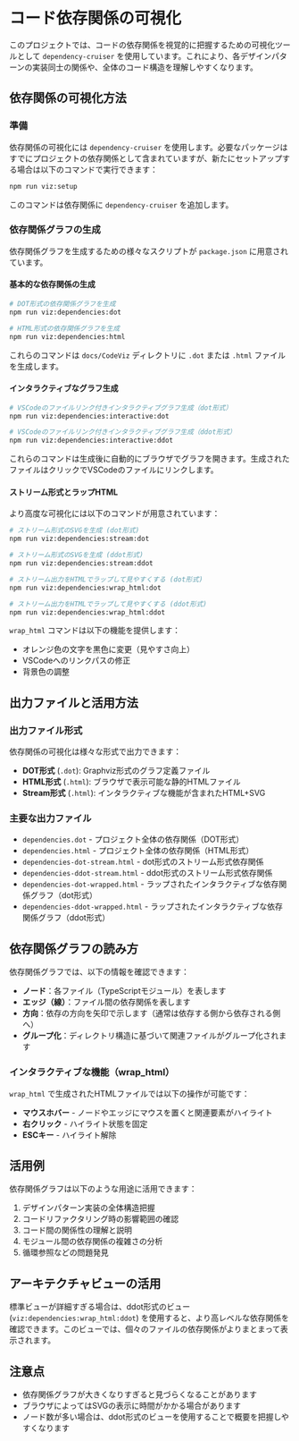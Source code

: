 # コード依存関係の可視化

このプロジェクトでは、コードの依存関係を視覚的に把握するための可視化ツールとして `dependency-cruiser` を使用しています。これにより、各デザインパターンの実装同士の関係や、全体のコード構造を理解しやすくなります。

## 依存関係の可視化方法

### 準備

依存関係の可視化には `dependency-cruiser` を使用します。必要なパッケージはすでにプロジェクトの依存関係として含まれていますが、新たにセットアップする場合は以下のコマンドで実行できます：

```bash
npm run viz:setup
```

このコマンドは依存関係に `dependency-cruiser` を追加します。

### 依存関係グラフの生成

依存関係グラフを生成するための様々なスクリプトが `package.json` に用意されています。

#### 基本的な依存関係の生成

```bash
# DOT形式の依存関係グラフを生成
npm run viz:dependencies:dot

# HTML形式の依存関係グラフを生成
npm run viz:dependencies:html
```

これらのコマンドは `docs/CodeViz` ディレクトリに `.dot` または `.html` ファイルを生成します。

#### インタラクティブなグラフ生成

```bash
# VSCodeのファイルリンク付きインタラクティブグラフ生成（dot形式）
npm run viz:dependencies:interactive:dot

# VSCodeのファイルリンク付きインタラクティブグラフ生成（ddot形式）
npm run viz:dependencies:interactive:ddot
```

これらのコマンドは生成後に自動的にブラウザでグラフを開きます。生成されたファイルはクリックでVSCodeのファイルにリンクします。

#### ストリーム形式とラップHTML

より高度な可視化には以下のコマンドが用意されています：

```bash
# ストリーム形式のSVGを生成 (dot形式)
npm run viz:dependencies:stream:dot

# ストリーム形式のSVGを生成 (ddot形式)
npm run viz:dependencies:stream:ddot

# ストリーム出力をHTMLでラップして見やすくする (dot形式)
npm run viz:dependencies:wrap_html:dot

# ストリーム出力をHTMLでラップして見やすくする (ddot形式)
npm run viz:dependencies:wrap_html:ddot
```

`wrap_html` コマンドは以下の機能を提供します：
- オレンジ色の文字を黒色に変更（見やすさ向上）
- VSCodeへのリンクパスの修正
- 背景色の調整

## 出力ファイルと活用方法

### 出力ファイル形式

依存関係の可視化は様々な形式で出力できます：

- **DOT形式** (`.dot`): Graphviz形式のグラフ定義ファイル
- **HTML形式** (`.html`): ブラウザで表示可能な静的HTMLファイル
- **Stream形式** (`.html`): インタラクティブな機能が含まれたHTML+SVG

### 主要な出力ファイル

- `dependencies.dot` - プロジェクト全体の依存関係（DOT形式）
- `dependencies.html` - プロジェクト全体の依存関係（HTML形式）
- `dependencies-dot-stream.html` - dot形式のストリーム形式依存関係
- `dependencies-ddot-stream.html` - ddot形式のストリーム形式依存関係 
- `dependencies-dot-wrapped.html` - ラップされたインタラクティブな依存関係グラフ（dot形式）
- `dependencies-ddot-wrapped.html` - ラップされたインタラクティブな依存関係グラフ（ddot形式）

## 依存関係グラフの読み方

依存関係グラフでは、以下の情報を確認できます：

- **ノード**：各ファイル（TypeScriptモジュール）を表します
- **エッジ（線）**：ファイル間の依存関係を表します
- **方向**：依存の方向を矢印で示します（通常は依存する側から依存される側へ）
- **グループ化**：ディレクトリ構造に基づいて関連ファイルがグループ化されます

### インタラクティブな機能（wrap_html）

`wrap_html` で生成されたHTMLファイルでは以下の操作が可能です：

- **マウスホバー** - ノードやエッジにマウスを置くと関連要素がハイライト
- **右クリック** - ハイライト状態を固定
- **ESCキー** - ハイライト解除

## 活用例

依存関係グラフは以下のような用途に活用できます：

1. デザインパターン実装の全体構造把握
2. コードリファクタリング時の影響範囲の確認
3. コード間の関係性の理解と説明
4. モジュール間の依存関係の複雑さの分析
5. 循環参照などの問題発見

## アーキテクチャビューの活用

標準ビューが詳細すぎる場合は、ddot形式のビュー (`viz:dependencies:wrap_html:ddot`) を使用すると、より高レベルな依存関係を確認できます。このビューでは、個々のファイルの依存関係がよりまとまって表示されます。

## 注意点

- 依存関係グラフが大きくなりすぎると見づらくなることがあります
- ブラウザによってはSVGの表示に時間がかかる場合があります
- ノード数が多い場合は、ddot形式のビューを使用することで概要を把握しやすくなります 
